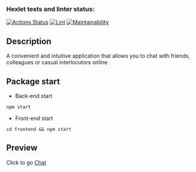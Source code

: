 ### Hexlet tests and linter status:
[![Actions Status](https://github.com/VarWaeR/frontend-project-12/actions/workflows/hexlet-check.yml/badge.svg)](https://github.com/VarWaeR/frontend-project-12/actions)
[![Lint](https://github.com/VarWaeR/frontend-project-12/actions/workflows/linter-check.yml/badge.svg)](https://github.com/VarWaeR/frontend-project-12/actions/workflows/linter-check.yml)
[![Maintainability](https://api.codeclimate.com/v1/badges/6e71efb158d3234bdf66/maintainability)](https://codeclimate.com/github/VarWaeR/frontend-project-12/maintainability)

## Description

A convenient and intuitive application that allows you to chat with friends, colleagues or casual interlocutors online

## Package start

* Back-end start
```
npm start
```

* Front-end start

```
cd frontend && npm start
```

## Preview
Click to go [Chat](https://frontend-project-12-546g.onrender.com)

